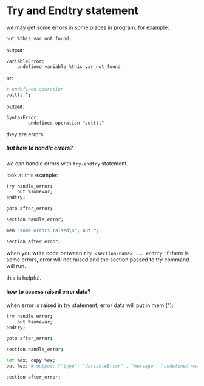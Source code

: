 # Try and Endtry statement

we may get some errors in some places in program. for example:

```bash
out %this_var_not_found;
```

output:

```
VariableError:
    undefined variable %this_var_not_found
```

or:

```bash
# undefined operation
outttt ^;
```

output:

```
SyntaxError:
        undefined operation "outttt"
```

they are errors

##### but how to handle errors?

we can handle errors with `try-endtry` statement.

look at this example:

```bash
try handle_error;
    out %somevar;
endtry;

goto after_error;

section handle_error;

mem 'some errors raised\n'; out ^;

section after_error;
```

when you write code between `try <section-name> ... endtry`, if there is some errors, error will not raised and the section passed to try command will run.

this is helpful.

#### how to access raised error data?

when error is raised in try statement, error data will put in mem (^):

```bash
try handle_error;
    out %somevar;
endtry;

goto after_error;

section handle_error;

set %ex; copy %ex;
out %ex; # output: {"type": "VariableError" , "message": "undefined variable %somevar"}...

section after_error;
```
